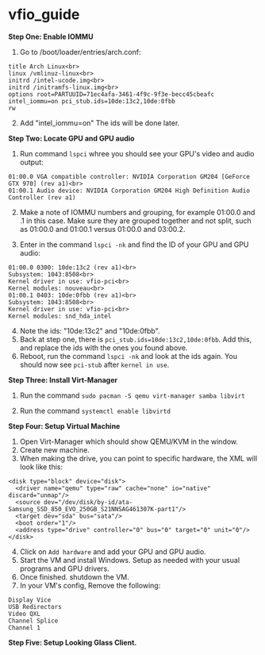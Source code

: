 # vfio_guide

**Step One: Enable IOMMU**

1. Go to /boot/loader/entries/arch.conf:
```
title Arch Linux<br>
linux /vmlinuz-linux<br>
initrd /intel-ucode.img<br>
initrd /initramfs-linux.img<br>
options root=PARTUUID=71ec4afa-3461-4f9c-9f3e-becc45cbeafc intel_iommu=on pci_stub.ids=10de:13c2,10de:0fbb
rw
```
2. Add "intel_iommu=on" The ids will be done later.

**Step Two: Locate GPU and GPU audio**

1. Run command `lspci` whree you should see your GPU's video and audio output:
```
01:00.0 VGA compatible controller: NVIDIA Corporation GM204 [GeForce GTX 970] (rev a1)<br>
01:00.1 Audio device: NVIDIA Corporation GM204 High Definition Audio Controller (rev a1)
```
2. Make a note of IOMMU numbers and grouping, for example 01:00.0 and .1 in this case. Make sure they are grouped together and not split, such as 01:00.0 and 01:00.1 versus 01:00.0 and 03:00.2.

3. Enter in the command `lspci -nk` and find the ID of your GPU and GPU audio:
```
01:00.0 0300: 10de:13c2 (rev a1)<br>
Subsystem: 1043:8508<br>
Kernel driver in use: vfio-pci<br>
Kernel modules: nouveau<br>
01:00.1 0403: 10de:0fbb (rev a1)<br>
Subsystem: 1043:8508<br>
Kernel driver in use: vfio-pci<br>
Kernel modules: snd_hda_intel
```
4. Note the ids: "10de:13c2" and "10de:0fbb".
5. Back at step one, there is `pci_stub.ids=10de:13c2,10de:0fbb`. Add this, and replace the ids with the ones you found above.
6. Reboot, run the command `lspci -nk` and look at the ids again. You should now see `pci-stub` after `kernel in use`.

**Step Three: Install Virt-Manager**

1. Run the command `sudo pacman -S qemu virt-manager samba libvirt`

2. Run the command `systemctl enable libvirtd`

**Step Four: Setup Virtual Machine**

1. Open Virt-Manager which should show QEMU/KVM in the window.
2. Create new machine.
3. When making the drive, you can point to specific hardware, the XML will look like this:

```
<disk type="block" device="disk">
  <driver name="qemu" type="raw" cache="none" io="native" discard="unmap"/>
  <source dev="/dev/disk/by-id/ata-Samsung_SSD_850_EVO_250GB_S21NNSAG461307K-part1"/>
  <target dev="sda" bus="sata"/>
  <boot order="1"/>
  <address type="drive" controller="0" bus="0" target="0" unit="0"/>
</disk>
```
4. Click on `Add hardware` and add your GPU and GPU audio.
5. Start the VM and install Windows. Setup as needed with your usual programs and GPU drivers.
6. Once finished. shutdown the VM.
7. In your VM's config, Remove the following:
```
Display Vice
USB Redirectors
Video QXL
Channel Splice
Channel 1
```
**Step Five: Setup Looking Glass Client.**
